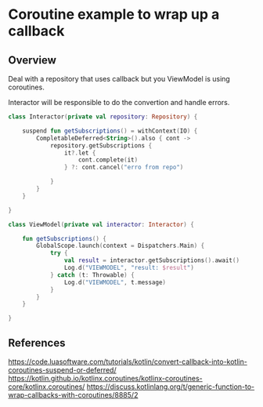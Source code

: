 # Coroutine example to wrap up a callback

## Overview

Deal with a repository that uses callback but you ViewModel is using coroutines.

Interactor will be responsible to do the convertion and handle errors.

```kotlin
class Interactor(private val repository: Repository) {

    suspend fun getSubscriptions() = withContext(IO) {
        CompletableDeferred<String>().also { cont ->
            repository.getSubscriptions {
                it?.let {
                    cont.complete(it)
                } ?: cont.cancel("erro from repo")

            }
        }
    }

}
```

```kotlin
class ViewModel(private val interactor: Interactor) {

    fun getSubscriptions() {
        GlobalScope.launch(context = Dispatchers.Main) {
            try {
                val result = interactor.getSubscriptions().await()
                Log.d("VIEWMODEL", "result: $result")
            } catch (t: Throwable) {
                Log.d("VIEWMODEL", t.message)
            }
        }
    }

}
```


## References

https://code.luasoftware.com/tutorials/kotlin/convert-callback-into-kotlin-coroutines-suspend-or-deferred/
https://kotlin.github.io/kotlinx.coroutines/kotlinx-coroutines-core/kotlinx.coroutines/
https://discuss.kotlinlang.org/t/generic-function-to-wrap-callbacks-with-coroutines/8885/2